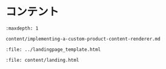 # コンテント

```{toctree}
:maxdepth: 1

content/implementing-a-custom-product-content-renderer.md
```

```{raw} html
:file: ../landingpage_template.html
```

```{raw} html
:file: content/landing.html
```
